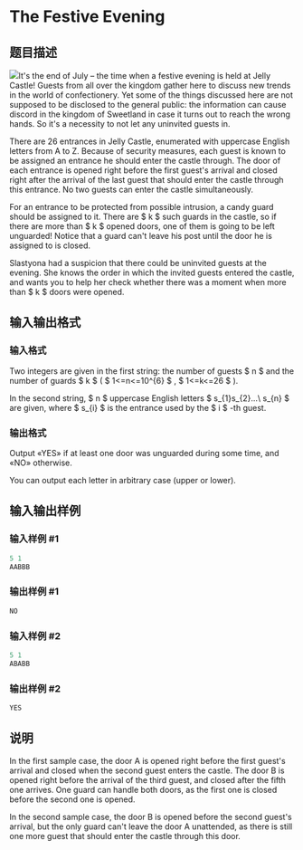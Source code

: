 # The Festive Evening

## 题目描述

 ![](https://cdn.luogu.com.cn/upload/vjudge_pic/CF834B/2d6e5ec16532a3f3e53a73c083621a8744632e3d.png)It's the end of July – the time when a festive evening is held at Jelly Castle! Guests from all over the kingdom gather here to discuss new trends in the world of confectionery. Yet some of the things discussed here are not supposed to be disclosed to the general public: the information can cause discord in the kingdom of Sweetland in case it turns out to reach the wrong hands. So it's a necessity to not let any uninvited guests in.

There are 26 entrances in Jelly Castle, enumerated with uppercase English letters from A to Z. Because of security measures, each guest is known to be assigned an entrance he should enter the castle through. The door of each entrance is opened right before the first guest's arrival and closed right after the arrival of the last guest that should enter the castle through this entrance. No two guests can enter the castle simultaneously.

For an entrance to be protected from possible intrusion, a candy guard should be assigned to it. There are $ k $ such guards in the castle, so if there are more than $ k $ opened doors, one of them is going to be left unguarded! Notice that a guard can't leave his post until the door he is assigned to is closed.

Slastyona had a suspicion that there could be uninvited guests at the evening. She knows the order in which the invited guests entered the castle, and wants you to help her check whether there was a moment when more than $ k $ doors were opened.

## 输入输出格式

### 输入格式

Two integers are given in the first string: the number of guests $ n $ and the number of guards $ k $ ( $ 1<=n<=10^{6} $ , $ 1<=k<=26 $ ).

In the second string, $ n $ uppercase English letters $ s_{1}s_{2}...\ s_{n} $ are given, where $ s_{i} $ is the entrance used by the $ i $ -th guest.

### 输出格式

Output «YES» if at least one door was unguarded during some time, and «NO» otherwise.

You can output each letter in arbitrary case (upper or lower).

## 输入输出样例

### 输入样例 #1

```cpp
5 1
AABBB

```
### 输出样例 #1

```cpp
NO

```
### 输入样例 #2

```cpp
5 1
ABABB

```
### 输出样例 #2

```cpp
YES

```
## 说明

In the first sample case, the door A is opened right before the first guest's arrival and closed when the second guest enters the castle. The door B is opened right before the arrival of the third guest, and closed after the fifth one arrives. One guard can handle both doors, as the first one is closed before the second one is opened.

In the second sample case, the door B is opened before the second guest's arrival, but the only guard can't leave the door A unattended, as there is still one more guest that should enter the castle through this door.

